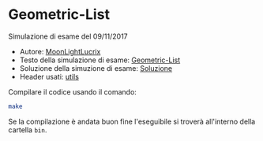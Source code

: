 # Geometric-List

Simulazione di esame del 09/11/2017

- Autore: [MoonLightLucrix](https://github.com/MoonLightLucrix)
- Testo della simulazione di esame: [Geometric-List](./Geometric-List.pdf)
- Soluzione della simuzione di esame: [Soluzione](https://github.com/MoonLightLucrix/Tutorato-Programmazione-2-2024-DMI/tree/main/Esercizi/Geometric-List/src)
- Header usati: [utils](https://github.com/MoonLightLucrix/Tutorato-Programmazione-2-2024-DMI/tree/main/Esercizi/Geometric-List/src/utils)

Compilare il codice usando il comando:

```bash
make
```

Se la compilazione è andata buon fine l'eseguibile si troverà all'interno della cartella `bin`.
